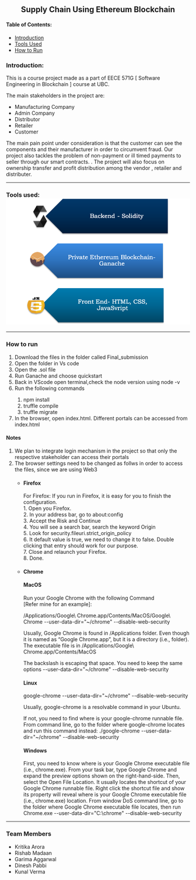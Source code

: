 <center>
   <h2>
      Supply Chain Using Ethereum Blockchain
   </h2>
</center>
<h4>
   Table of Contents:
</h4>
<ul>
   <li> <a href="#intro">Introduction </a></li>
   <li> <a href="#tools">Tools Used </a></li>
   <li> <a href="#run">How to Run</a></li>
   <!--<li> <a href="#demo">Demo Video </a></li>-->
</ul>
<h3>
   Introduction:
</h3>
<p id="intro">
   <!--This is a course project made as a part of EECE 571G [ Software Engineering in Blockchain ] course at UBC. We plan to implement a supply chain system using blockchain as backend and reactjs for component based ui system. The system would be open for the Distributer, Retailer, Producer to see the information of any product that the relevant party might have dealt with. For a Vendor making products , For Example a Mobile maker, they can track the components , their price , their inventory, and who made the component of the product if they chose to offload it.-->
   This is a course project made as a part of EECE 571G [ Software Engineering in Blockchain ] course at UBC.<!-- We have implemented a blockchain solution to create a decentralized market place. We have used Solidity programming language at the backend. The front end has been created using HTML, CSS and JavaScript. We are using the blockchain through Ganache. -->
</p>
<p>
   The main stakeholders in the project are:
<ul>
   <li>Manufacturing Company</li>
   <li>Admin Company</li>
   <li>Distributor</li>
   <li>Retailer</li>
   <li>Customer</li>
</ul>
</p>
<p>
   The main pain point under consideration is that the customer can see the components and their manufacturer in order to circumvent fraud. Our project also tackles the problem of non-payment or ill timed payments to seller through our smart contracts. <!--	Similarly, for distributers and retailers, they can directly see the parties involved in supply chain. -->. The project will also focus on ownership transfer and profit distribution among the vendor , retailer and distributer.
</p>
<hr>
<h3>
   Tools used: 
   <img src= "Picture1.png">
</h3>
<hr>
<h3>How to run</h3>
<ol>
   <li>Download the files in the folder called Final_submission</li>
   <li>Open the folder in Vs code</li>
   <li>Open the .sol file</li>
   <li>Run Ganache and choose quickstart</li>
   <li>Back in VScode open terminal,check the node version using node -v</li>
   <li>Run the following commands</li>
   <ol>
      <li>npm install</li>
      <li>truffle compile</li>
      <li>truffle migrate</li>
   </ol>
   
   <li>In the browser, open index.html. Different portals can be accessed from index.html </li>
</ol>
<h4> Notes</h4>
<ol>
   <li>We plan to integrate login mechanism in the project so that only the respective stakeholder can access their portals</li>
   <li> The browser settings need to be changed as follws in order to access the files, since we are using Web3</li>
   <ul>
      <h4><li> Firefox </li></h4>
      	For Firefox:
   If you run in Firefox, it is easy for you to finish the configuration.<br>
   1.	Open you Firefox.<br>
   2.	In your address bar, go to about:config <br>
   3.	Accept the Risk and Continue<br>
   4.	You will see a search bar, search the keyword Origin<br>
   5.	Look for security.fileuri.strict_origin_policy<br>
   6.	It default value is true, we need to change it to false. Double clicking that entry should work for our purpose.<br>
   7.	Close and relaunch your Firefox.<br>
   8.	Done.<br>
      <h4><li> Chrome </li></h4> 
      <h4>	MacOS</h4>
Run your Google Chrome with the following Command <br>
[Refer mine for an example]:<br>

/Applications/Google\ Chrome.app/Contents/MacOS/Google\ Chrome --user-data-dir="~/chrome" --disable-web-security

Usually, Google Chrome is found in /Applications folder. Even though it is named as “Google Chrome.app”, but it is a directory (i.e., folder). The executable file is in 
/Applications/Google\ Chrome.app/Contents/MacOS <br>

The backslash is escaping that space. You need to keep the same options 
--user-data-dir="~/chrome" --disable-web-security <br>

<h4>	Linux  </h4>
google-chrome --user-data-dir="~/chrome" --disable-web-security <br>

Usually, google-chrome is a resolvable command in your Ubuntu. <br>

If not, you need to find where is your google-chrome runnable file. From command line, go to the folder where google-chrome locates and run this command instead:
./google-chrome --user-data-dir="~/chrome" --disable-web-security
 <br>
<h4>Windows</h4>
First, you need to know where is your Google Chrome executable file (i.e., chrome.exe). From your task bar, type Google Chrome and expand the preview options shown on the right-hand-side. 
Then, select the Open File Location. It usually locates the shortcut of your Google Chrome runnable file. Right click the shortcut file and show its property will reveal where is your Google Chrome executable file (i.e., chrome.exe) location. From window DoS command line, go to the folder where Google Chrome executable file locates, then run
Chrome.exe --user-data-dir="C:\chrome" --disable-web-security


   </ul>
</ol>
<hr>
<h3>Team Members</h3>
<ul>
   <li>Kritika Arora</li>
   <li>Rishab Madaan</li>
   <li>Garima Aggarwal</li>
   <li>Dinesh Pabbi</li>
   <li>Kunal Verma</li>
</ul>
